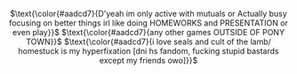 <div align="center">

$\text{\color{#aadcd7}{D'yeah im only active with mutuals or Actually busy focusing on better things irl like doing HOMEWORKS and PRESENTATION or even play}}$
$\text{\color{#aadcd7}{any other games OUTSIDE OF PONY TOWN}}$
$\text{\color{#aadcd7}{i love seals and cult of the lamb/ homestuck is my hyperfixation [dni hs fandom, fucking stupid bastards except my friends owo]}}$


</p>
